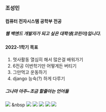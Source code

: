 ### 조성민
#### 컴퓨터 전자시스템 공학부 전공
##### 웹 백엔드 개발자가 되고 싶은 대학생(코린이)입니다.


#### 2022-1학기 목표
1. 멋사활동 열심히 해서 많은걸 배워가기
2. 6전공 이번학기만 어떻게든 버티기
3. 그만먹고 운동하기
4. django 능숙(?) 하게 다루기


 ##### 그나마 아주~조금 할줄아는 언어들
<img src="https://img.shields.io/badge/Python-3766AB?style=flat-square&logo=Python&logoColor=white"/> &nbsp
 <img src="https://img.shields.io/badge/java-007396?style=flat-square&logo=java&logoColor=while"/>
 <img src="https://img.shields.io/badge/C-A8B9CC?style=flat-square&logo=C&logoColor=white"/>
<img src="https://img.shields.io/badge/C++-1572B6?style=flat-square&logo=C++&logoColor=white"/>
<img src="https://img.shields.io/badge/HTML5-E34F26?style=flat-square&logo=HTML5&logoColor=white"/>
<img src="https://img.shields.io/badge/CSS3-1572B6?style=flat-square&logo=CSS3&logoColor=white"/>



<!--
**sungmin306/sungmin306** is a ✨ _special_ ✨ repository because its `README.md` (this file) appears on your GitHub profile.

Here are some ideas to get you started:

- 🔭 I’m currently working on ...
- 🌱 I’m currently learning ...
- 👯 I’m looking to collaborate on ...
- 🤔 I’m looking for help with ...
- 💬 Ask me about ...
- 📫 How to reach me: ...
- 😄 Pronouns: ...
- ⚡ Fun fact: ...
-->
